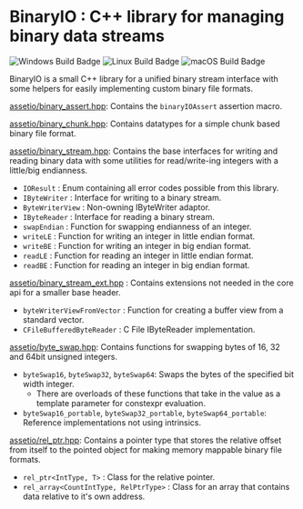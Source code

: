 # BinaryIO : C++ library for managing binary data streams

![Windows Build Badge](https://github.com/BluFedora/BinaryIO/actions/workflows/build_windows.yml/badge.svg)
![Linux Build Badge](https://github.com/BluFedora/BinaryIO/actions/workflows/build_linux.yml/badge.svg)
![macOS Build Badge](https://github.com/BluFedora/BinaryIO/actions/workflows/build_macos.yml/badge.svg)

BinaryIO is a small C++ library for a unified binary stream interface
with some helpers for easily implementing custom binary file formats.

[assetio/binary_assert.hpp](include/assetio/binary_assert.hpp): Contains the `binaryIOAssert` assertion macro.

[assetio/binary_chunk.hpp](include/assetio/binary_chunk.hpp): Contains datatypes for a simple chunk based binary file format.

[assetio/binary_stream.hpp](include/assetio/binary_stream.hpp): Contains the base interfaces for writing and reading binary data with some utilities for read/write-ing integers with a little/big endianness.

- `IOResult`       : Enum containing all error codes possible from this library.
- `IByteWriter`    : Interface for writing to a binary stream.
- `ByteWriterView` : Non-owning IByteWriter adaptor.
- `IByteReader`    : Interface for reading a binary stream.
- `swapEndian`     : Function for swapping endianness of an integer.
- `writeLE`        : Function for writing an integer in little endian format.
- `writeBE`        : Function for writing an integer in big endian format.
- `readLE`         : Function for reading an integer in little endian format.
- `readBE`         : Function for reading an integer in big endian format.

[assetio/binary_stream_ext.hpp](include/assetio/binary_stream_ext.hpp) : Contains extensions not needed in the core api for a smaller base header.

- `byteWriterViewFromVector` : Function for creating a buffer view from a standard vector.
- `CFileBufferedByteReader`  : C File IByteReader implementation.

[assetio/byte_swap.hpp](include/assetio/byte_swap.hpp): Contains functions for swapping bytes of 16, 32 and 64bit unsigned integers.

- `byteSwap16`, `byteSwap32`, `byteSwap64`: Swaps the bytes of the specified bit width integer.
  - There are overloads of these functions that take in the value as a template parameter for constexpr evaluation.
- `byteSwap16_portable`, `byteSwap32_portable`, `byteSwap64_portable`: Reference implementations not using intrinsics.

[assetio/rel_ptr.hpp](include/assetio/rel_ptr.hpp): Contains a pointer type that stores the relative offset from itself to the pointed object for making memory mappable binary file formats.

- `rel_ptr<IntType, T>`                 : Class for the relative pointer.
- `rel_array<CountIntType, RelPtrType>` : Class for an array that contains data relative to it's own address.
